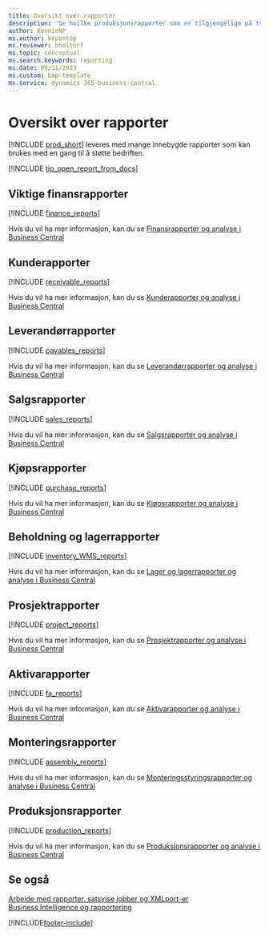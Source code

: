 ```yaml
---
title: Oversikt over rapporter
description: 'Se hvilke produksjonsrapporter som er tilgjengelige på tvers av alle funksjonsområder i standardversjonen av Business Central, slik at du kan holde oversikt over virksomheten.'
author: KennieNP
ms.author: kepontop
ms.reviewer: bholtorf
ms.topic: conceptual
ms.search.keywords: reporting
ms.date: 09/11/2023
ms.custom: bap-template
ms.service: dynamics-365-business-central
---
```

# Oversikt over rapporter

[!INCLUDE [prod_short](includes/prod_short.md)] leveres med mange innebygde rapporter som kan brukes med en gang til å støtte bedriften.  

[!INCLUDE [tip_open_report_from_docs](includes/tip-open-report-from-docs.md)]

## Viktige finansrapporter

[!INCLUDE [finance_reports](includes/finance-reports-include.md)]

Hvis du vil ha mer informasjon, kan du se [Finansrapporter og analyse i Business Central](finance-reports.md)

## Kunderapporter

[!INCLUDE [receivable_reports](includes/receivable-reports-include.md)]

Hvis du vil ha mer informasjon, kan du se [Kunderapporter og analyse i Business Central](receivables-reports.md)

## Leverandørrapporter

[!INCLUDE [payables_reports](includes/payables-reports-include.md)]

Hvis du vil ha mer informasjon, kan du se [Leverandørrapporter og analyse i Business Central](payables-reports.md)

## Salgsrapporter

[!INCLUDE [sales_reports](includes/sales-reports-include.md)]

Hvis du vil ha mer informasjon, kan du se [Salgsrapporter og analyse i Business Central](sales-reports.md)

## Kjøpsrapporter

[!INCLUDE [purchase_reports](includes/purchase-reports-include.md)]

Hvis du vil ha mer informasjon, kan du se [Kjøpsrapporter og analyse i Business Central](purchase-reports.md)

## Beholdning og lagerrapporter

[!INCLUDE [inventory_WMS_reports](includes/inventory-WMS-reports-include.md)]

Hvis du vil ha mer informasjon, kan du se [Lager og lagerrapporter og analyse i Business Central](inventory-wms-reports.md)

## Prosjektrapporter

[!INCLUDE [project_reports](includes/project-reports-include.md)]

Hvis du vil ha mer informasjon, kan du se [Prosjektrapporter og analyse i Business Central](project-reports.md)

## Aktivarapporter

[!INCLUDE [fa_reports](includes/fa-reports-include.md)]

Hvis du vil ha mer informasjon, kan du se [Aktivarapporter og analyse i Business Central](fa-reports.md)

## Monteringsrapporter

[!INCLUDE [assembly_reports](includes/assembly-reports-include.md)]

Hvis du vil ha mer informasjon, kan du se [Monteringsstyringsrapporter og analyse i Business Central](assembly-reports.md)

## Produksjonsrapporter

[!INCLUDE [production_reports](includes/production-reports-include.md)]

Hvis du vil ha mer informasjon, kan du se [Produksjonsrapporter og analyse i Business Central](production-reports.md)

## Se også

[Arbeide med rapporter, satsvise jobber og XMLport-er](ui-work-report.md)  
[Business Intelligence og rapportering](reports-bi-reporting.md)  

[!INCLUDE[footer-include](includes/footer-banner.md)]
